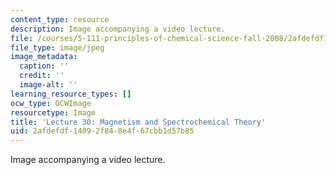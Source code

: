 ```yaml
---
content_type: resource
description: Image accompanying a video lecture.
file: /courses/5-111-principles-of-chemical-science-fall-2008/2afdefdf14092f848e4f67cbb1d57b85_30.jpg
file_type: image/jpeg
image_metadata:
  caption: ''
  credit: ''
  image-alt: ''
learning_resource_types: []
ocw_type: OCWImage
resourcetype: Image
title: 'Lecture 30: Magnetism and Spectrochemical Theory'
uid: 2afdefdf-1409-2f84-8e4f-67cbb1d57b85
---
```

Image accompanying a video lecture.

